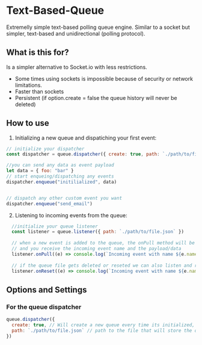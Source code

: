 # Text-Based-Queue

Extremelly simple text-based polling queue engine. Similar to a socket but simpler, text-based and unidirectional (polling protocol).

## What is this for?

Is a simpler alternative to Socket.io with less restrictions.
- Some times using sockets is impossible because of security or network limitations.
- Faster than sockets
- Persistent (if option.create = false the queue history will never be deleted)

## How to use

1. Initializing a new queue and dispatiching your first event:

```js
// initialize your dispatcher
const dispatcher = queue.dispatcher({ create: true, path: `./path/to/file.json` })

//you can send any data as event payload
let data = { foo: "bar" }
// start enqueing/dispatching any events
dispatcher.enqueue("initilialized", data)


// dispatch any other custom event you want
dispatcher.enqueue("send_email")
```


2. Listening to incoming events from the queue:

```js
  //initialize your queue listener
  const listener = queue.listener({ path: `./path/to/file.json` })
  
  // when a new event is added to the queue, the onPull method will be triggered 
  // and you receive the incoming event name and the payload/data
  listener.onPull((e) => console.log(`Incoming event with name ${e.name}`, e.data))
  
  // if the queue file gets deleted or reseted we can also listen and receive any queued events
  listener.onReset((e) => console.log(`Incoming event with name ${e.name}`, e.data))
```

## Options and Settings

### For the queue dispatcher

```js
queue.dispatcher({ 
  create: true, // Will create a new queue every time its initialized, defaults to false
  path: `./path/to/file.json` // path to the file that will store the queue
})
```

